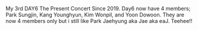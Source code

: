 My 3rd DAY6 The Present Concert Since 2019.
Day6 now have 4 members; Park Sungjin, Kang Younghyun, Kim Wonpil, and Yoon Dowoon.
They are now 4 members only but i still like Park Jaehyung aka Jae aka eaJ.
Teehee!!
